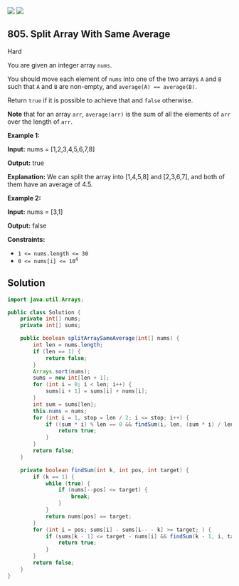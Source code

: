 [![](https://img.shields.io/github/stars/javadev/LeetCode-in-Java?label=Stars&style=flat-square)](https://github.com/javadev/LeetCode-in-Java)
[![](https://img.shields.io/github/forks/javadev/LeetCode-in-Java?label=Fork%20me%20on%20GitHub%20&style=flat-square)](https://github.com/javadev/LeetCode-in-Java/fork)

## 805\. Split Array With Same Average

Hard

You are given an integer array `nums`.

You should move each element of `nums` into one of the two arrays `A` and `B` such that `A` and `B` are non-empty, and `average(A) == average(B)`.

Return `true` if it is possible to achieve that and `false` otherwise.

**Note** that for an array `arr`, `average(arr)` is the sum of all the elements of `arr` over the length of `arr`.

**Example 1:**

**Input:** nums = [1,2,3,4,5,6,7,8]

**Output:** true

**Explanation:** We can split the array into [1,4,5,8] and [2,3,6,7], and both of them have an average of 4.5.

**Example 2:**

**Input:** nums = [3,1]

**Output:** false

**Constraints:**

*   `1 <= nums.length <= 30`
*   <code>0 <= nums[i] <= 10<sup>4</sup></code>

## Solution

```java
import java.util.Arrays;

public class Solution {
    private int[] nums;
    private int[] sums;

    public boolean splitArraySameAverage(int[] nums) {
        int len = nums.length;
        if (len == 1) {
            return false;
        }
        Arrays.sort(nums);
        sums = new int[len + 1];
        for (int i = 0; i < len; i++) {
            sums[i + 1] = sums[i] + nums[i];
        }
        int sum = sums[len];
        this.nums = nums;
        for (int i = 1, stop = len / 2; i <= stop; i++) {
            if ((sum * i) % len == 0 && findSum(i, len, (sum * i) / len)) {
                return true;
            }
        }
        return false;
    }

    private boolean findSum(int k, int pos, int target) {
        if (k == 1) {
            while (true) {
                if (nums[--pos] <= target) {
                    break;
                }
            }
            return nums[pos] == target;
        }
        for (int i = pos; sums[i] - sums[i-- - k] >= target; ) {
            if (sums[k - 1] <= target - nums[i] && findSum(k - 1, i, target - nums[i])) {
                return true;
            }
        }
        return false;
    }
}
```
